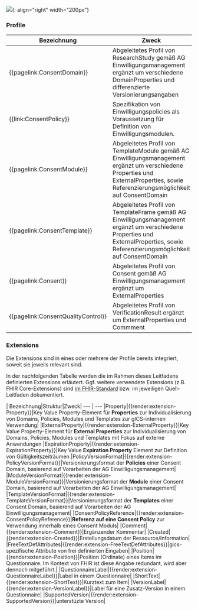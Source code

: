 ![](https://www.ths-greifswald.de/wp-content/uploads/2019/01/Design-Logo-THS-deutsch-271-padding.png){: align="right" width="200px"} 

### Profile

| Bezeichnung|Zweck|
--- | --- 
|{{pagelink:ConsentDomain}}|Abgeleitetes Profil von ResearchStudy gemäß AG Einwilligungsmanagement ergänzt um verschiedene DomainProperties und differenzierte Versionierungsangaben|
|{{link:ConsentPolicy}}|Spezifikation von Einwilligungspolicies als Voraussetzung für Definition von Einwilligungsmodulen.|
|{{pagelink:ConsentModule}}|Abgeleitetes Profil von TemplateModule gemäß AG Einwilligungsmanagement ergänzt um verschiedene Properties und ExternalProperties, sowie Referenzierungsmöglichkeit auf ConsentDomain|
|{{pagelink:ConsentTemplate}}|Abgeleitetes Profil von TemplateFrame gemäß AG Einwilligungsmanagement ergänzt um verschiedene Properties und ExternalProperties, sowie Referenzierungsmöglichkeit auf ConsentDomain|
|{{pagelink:Consent}}|Abgeleitetes Profil von Consent gemäß AG Einwilligungsmanagement ergänzt um ExternalProperties|
|{{pagelink:ConsentQualityControl}}|Abgeleitetes Profil von VerificationResult ergänzt um ExternalProperties und Commment|

### Extensions

Die Extensions sind in eines oder mehrere der Profile bereits integriert, soweit sie jeweils relevant sind.

In der nachfolgenden Tabelle werden die im Rahmen dieses Leitfadens definierten Extensions erläutert. Ggf. weitere verwendete Extensions (z.B. FHIR Core-Extensions) sind [im FHIR-Standard](http://www.hl7.org/fhir/extensibility-registry.html) bzw. im jeweiligen Quell-Leitfaden dokumentiert.

| Bezeichnung|Struktur|Zweck|
--- | --- 
|Property|{{render:extension-Property}}|Key Value Property-Element für **Properties** zur Individualisierung von Domains, Policies, Modules und Templates zur gICS-internen Verwendung|
|ExternalProperty|{{render:extension-ExternalProperty}}|Key Value Property-Element für **External Properties** zur Individualisierung von Domains, Policies, Modules und Templates mit Fokus auf externe Anwendungen
|ExpirationProperty|{{render:extension-ExpirationProperty}}|Key Value **Expiration Property** Element zur Definition von Gültigkeitszeiträumen
|PolicyVersionFormat|{{render:extension-PolicyVersionFormat}}|Versionierungsformat der **Policies** einer Consent Domain, basierend auf Vorarbeiten der AG Einwilligungsmanagement|
|ModuleVersionFormat|{{render:extension-ModuleVersionFormat}}|Versionierungsformat der **Module** einer Consent Domain, basierend auf Vorarbeiten der AG Einwilligungsmanagement|
|TemplateVersionFormat|{{render:extension-TemplateVersionFormat}}|Versionierungsformat der **Templates** einer Consent Domain, basierend auf Vorarbeiten der AG Einwilligungsmanagement|
|ConsentPolicyReference|{{render:extension-ConsentPolicyReference}}|**Referenz auf eine Consent Policy** zur Verwendung innerhalb eines Consent Moduls|
|Comment|{{render:extension-Comment}}|Ergänzender Kommentar|
|Created|{{render:extension-Created}}|Erstellungsdatum der Ressource/Information|
|FreeTextDefAttributes|{{render:extension-FreeTextDefAttributes}}|gics-spezifische Attribute von frei definierten Eingaben|
|Position|{{render:extension-Position}}|Position (Ordinate) eines Items im Questionnaire. Im Kontext von FHIR ist diese Angabe redundant, wird aber dennoch mitgeführt.|
|QuestionnaireLabel|{{render:extension-QuestionnaireLabel}}|Label in einem Questionnaire|
|ShortText|{{render:extension-ShortText}}|Kurztext zum Item|
|VersionLabel|{{render:extension-VersionLabel}}|Label für eine Zusatz-Version in einem Questionnaire|
|SupportedVersion|{{render:extension-SupportedVersion}}|unterstüzte Version|
